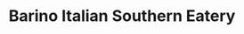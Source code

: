 ---
title: "Barino Italian Southern Eatery"
url: /columbia/barino-italian-southern-eatery/
shop: Bäckerei
---